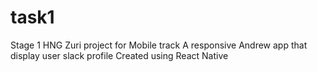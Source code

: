 # task1
Stage 1 HNG Zuri project for Mobile track
A responsive Andrew app that display user slack profile
Created using React Native
